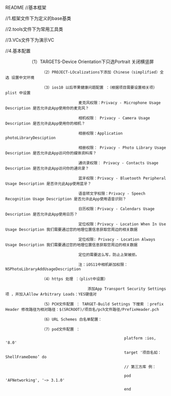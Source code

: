 README
//基本框架

//1.框架文件下为定义的base基类

//2.tools文件下为常用工具类

//3.VCs文件下为演示VC

//4.基本配置


                    （1）TARGETS-Device Orientation下只选Portrait 关闭横竖屏
                    
                    （2）PROJECT-LOcalizations下添加 Chinese（simplified）全选 设置中文环境
                    
                    （3）ios10 以后苹果健康问题配置 ：（根据项目需要设置相关项）plist 中设置
                    
                                    麦克风权限：Privacy - Microphone Usage Description 是否允许此App使用你的麦克风？
                                    
                                    相机权限： Privacy - Camera Usage Description 是否允许此App使用你的相机？
                                    
                                    相册权限：Application photoLibraryDesciption
                                    
                                    相册权限： Privacy - Photo Library Usage Description 是否允许此App访问你的媒体资料库？
                                    
                                    通讯录权限： Privacy - Contacts Usage Description 是否允许此App访问你的通讯录？
                                    
                                    蓝牙权限：Privacy - Bluetooth Peripheral Usage Description 是否许允此App使用蓝牙？
                                    
                                    语音转文字权限：Privacy - Speech Recognition Usage Description 是否允许此App使用语音识别？
                                    
                                    日历权限：Privacy - Calendars Usage Description 是否允许此App使用日历？
                                    
                                    定位权限：Privacy - Location When In Use Usage Description 我们需要通过您的地理位置信息获取您周边的相关数据
                                    
                                    定位权限: Privacy - Location Always Usage Description 我们需要通过您的地理位置信息获取您周边的相关数据
                                    
                                    定位的需要这么写，防止上架被拒。
                                    
                                    注：iOS11中相机新加权限：NSPhotoLibraryAddUsageDescription
                                    
                    （4）https 处理 ：（plist中设置）
                    
                                        添加App Transport Security Settings项 ，并加入Allow Arbitrary Loads：YES键值对
                                        
                    （5）PCH文件配置 ： TARGET-Build Settings 下搜索 ：prefix Header 修改路径为相对路径：$(SRCROOT)/项目名/pch文件路径/PrefixHeader.pch
                    
                    （6）URL Schemes 白名单配置：
                    
                    （7）pod文件配置 ：
                    
                                                        platform :ios, '8.0'
                                                        
                                                        target '项目名如：ShellFrameDemo’ do
                                                        
                                                        // 第三方库 例：
                                                        
                                                        pod 'AFNetworking', '~> 3.1.0'
                                                        
                                                        end
                            
                            
                            
                            
                            
                            
                            
                            
                            
                            
                            
                            
                            
                            
